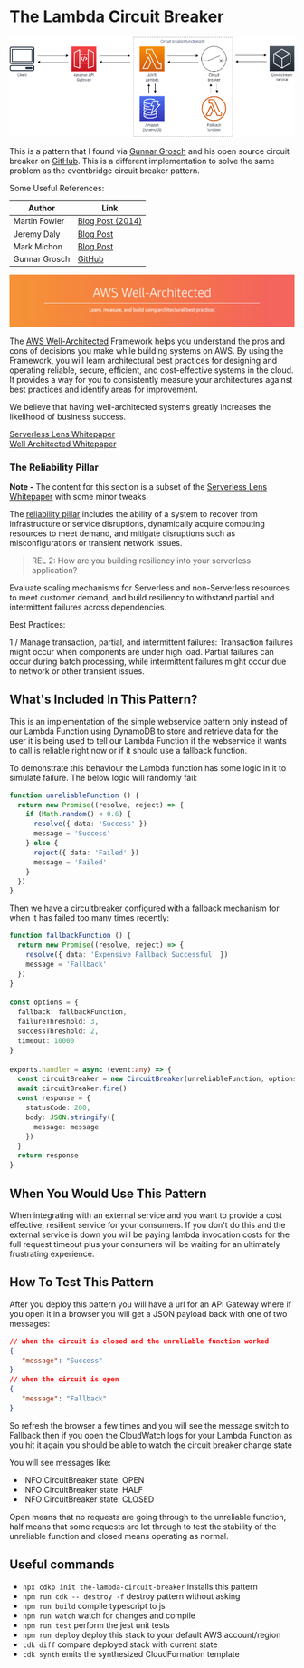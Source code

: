 # The Lambda Circuit Breaker

![architecture](img/arch.png)

This is a pattern that I found via [Gunnar Grosch](https://twitter.com/GunnarGrosch) and his open source circuit breaker on  [GitHub](https://github.com/gunnargrosch/circuitbreaker-lambda). This is a different implementation to solve the same problem as the eventbridge circuit breaker pattern.

Some Useful References:

| Author        | Link           |
| ------------- | ------------- |
| Martin Fowler      | [Blog Post (2014)](https://martinfowler.com/bliki/CircuitBreaker.html) |
| Jeremy Daly | [Blog Post](https://www.jeremydaly.com/serverless-microservice-patterns-for-aws/#circuitbreaker) |
| Mark Michon | [Blog Post](https://blog.bearer.sh/build-a-circuit-breaker-in-node-js/) |
| Gunnar Grosch | [GitHub](https://github.com/gunnargrosch/circuitbreaker-lambda) |

![AWS Well Architected](img/well_architected.png)

The [AWS Well-Architected](https://aws.amazon.com/architecture/well-architected/) Framework helps you understand the pros and cons of
decisions you make while building systems on AWS. By using the Framework, you will learn architectural best practices for designing and operating reliable, secure, efficient, and cost-effective systems in the cloud. It provides a way for you to consistently measure your architectures against best practices and identify areas for improvement.

We believe that having well-architected systems greatly increases the likelihood of business success.

[Serverless Lens Whitepaper](https://d1.awsstatic.com/whitepapers/architecture/AWS-Serverless-Applications-Lens.pdf) <br />
[Well Architected Whitepaper](http://d0.awsstatic.com/whitepapers/architecture/AWS_Well-Architected_Framework.pdf)

### The Reliability Pillar

<strong>Note -</strong> The content for this section is a subset of the [Serverless Lens Whitepaper](https://d1.awsstatic.com/whitepapers/architecture/AWS-Serverless-Applications-Lens.pdf) with some minor tweaks.

The [reliability pillar](https://d1.awsstatic.com/whitepapers/architecture/AWS-Serverless-Applications-Lens.pdf#page=48) includes the ability of a system to recover from infrastructure or service disruptions, dynamically acquire computing resources to meet demand, and mitigate disruptions such as misconfigurations or transient network issues.

> REL 2: How are you building resiliency into your serverless application?

Evaluate scaling mechanisms for Serverless and non-Serverless resources to meet customer demand, and build resiliency to withstand partial and intermittent failures across dependencies.

Best Practices:

1 / Manage transaction, partial, and intermittent failures: Transaction failures might occur when components are under high load. Partial failures can occur during batch processing, while intermittent failures might occur due to network or other transient issues.

## What's Included In This Pattern?

This is an implementation of the simple webservice pattern only instead of our Lambda Function using DynamoDB to store and retrieve data for the user it is being used to tell our Lambda Function if the webservice it wants to call is reliable right now or if it should use a fallback function.

To demonstrate this behaviour the Lambda function has some logic in it to simulate failure. The below logic will randomly fail:

```typescript
function unreliableFunction () {
  return new Promise((resolve, reject) => {
    if (Math.random() < 0.6) {
      resolve({ data: 'Success' })
      message = 'Success'
    } else {
      reject({ data: 'Failed' })
      message = 'Failed'
    }
  })
}
```

Then we have a circuitbreaker configured with a fallback mechanism for when it has failed too many times recently:

```typescript
function fallbackFunction () {
  return new Promise((resolve, reject) => {
    resolve({ data: 'Expensive Fallback Successful' })
    message = 'Fallback'
  })
}

const options = {
  fallback: fallbackFunction,
  failureThreshold: 3,
  successThreshold: 2,
  timeout: 10000
}

exports.handler = async (event:any) => {
  const circuitBreaker = new CircuitBreaker(unreliableFunction, options)
  await circuitBreaker.fire()
  const response = {
    statusCode: 200,
    body: JSON.stringify({
      message: message
    })
  }
  return response
}
```

## When You Would Use This Pattern

When integrating with an external service and you want to provide a cost effective, resilient service for your consumers. If you don't do this and the external service is down you will be paying lambda invocation costs for the full request timeout plus your consumers will be waiting for an ultimately frustrating experience.

## How To Test This Pattern

After you deploy this pattern you will have a url for an API Gateway where if you open it in a browser you will get a JSON payload back with one of two messages:

```json
// when the circuit is closed and the unreliable function worked
{
   "message": "Success"
}
// when the circuit is open
{
   "message": "Fallback"
}
```
So refresh the browser a few times and you will see the message switch to Fallback then if you open the CloudWatch logs for your Lambda Function as you hit it again you should be able to watch the circuit breaker change state

You will see messages like:

- INFO CircuitBreaker state: OPEN
- INFO CircuitBreaker state: HALF
- INFO CircuitBreaker state: CLOSED

Open means that no requests are going through to the unreliable function, half means that some requests are let through to test the stability of the unreliable function and closed means operating as normal.


## Useful commands

 * `npx cdkp init the-lambda-circuit-breaker` installs this pattern
 * `npm run cdk -- destroy -f` destroy pattern without asking
 * `npm run build`   compile typescript to js
 * `npm run watch`   watch for changes and compile
 * `npm run test`    perform the jest unit tests
 * `npm run deploy`      deploy this stack to your default AWS account/region
 * `cdk diff`        compare deployed stack with current state
 * `cdk synth`       emits the synthesized CloudFormation template
